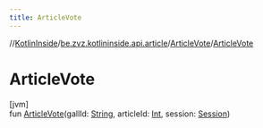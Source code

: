 ```yaml
---
title: ArticleVote
---
```

//[KotlinInside](../../../index.html)/[be.zvz.kotlininside.api.article](../index.html)/[ArticleVote](index.html)/[ArticleVote](-article-vote.html)



# ArticleVote



[jvm]\
fun [ArticleVote](-article-vote.html)(gallId: [String](https://kotlinlang.org/api/latest/jvm/stdlib/kotlin/-string/index.html), articleId: [Int](https://kotlinlang.org/api/latest/jvm/stdlib/kotlin/-int/index.html), session: [Session](../../be.zvz.kotlininside.session/-session/index.html))




